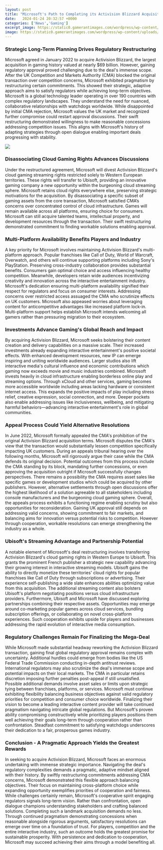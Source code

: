 ```yaml
---
layout: post
title: "Microsoft's Path to Completing its Activision Blizzard Acquisition"
date:   2024-01-24 20:32:57 +0000
categories: ['News','Gaming']
excerpt_image: https://static0.gamerantimages.com/wordpress/wp-content/uploads/2022/01/microsoft-activision-blizzard-logos.jpg
image: https://static0.gamerantimages.com/wordpress/wp-content/uploads/2022/01/microsoft-activision-blizzard-logos.jpg
---
```


### **Strategic Long-Term Planning Drives Regulatory Restructuring**
Microsoft agreed in January 2022 to acquire Activision Blizzard, the largest acquisition in gaming history valued at nearly $69 billion. However, gaining regulatory approval proved challenging due to the deal's immense scope. After the UK Competition and Markets Authority (CMA) blocked the original transaction over competition concerns, Microsoft exhibited pragmatism by restructuring certain commitments. This showed their strategic, adaptive approach aims to satisfy regulators while achieving long-term objectives.  
Microsoft is a global technology leader operating in over 190 countries with complex regulatory landscapes. They understand the need for nuanced, collaborative relationships with watchdogs worldwide. While disappointed by initial CMA rejection, Microsoft values the UK market and recognized further compromise could restart approval discussions. Their swift restructuring demonstrated willingness to make reasonable concessions addressing competition issues. This aligns with Microsoft's history of adapting strategies through open dialogue enabling important deals progressing with stability. 

![](https://static0.gamerantimages.com/wordpress/wp-content/uploads/2022/01/microsoft-activision-blizzard-logos.jpg)
### **Disassociating Cloud Gaming Rights Advances Discussions** 
Under the restructured agreement, Microsoft will divest Activision Blizzard's cloud gaming streaming rights restricted solely to Western European territories. These rights will transfer to Ubisoft, providing an innovative gaming company a new opportunity within the burgeoning cloud streaming sphere. Microsoft retains cloud rights everywhere else, preserving strategic motivations for the acquisition. 
By disassociating a specific subset of gaming assets from the core transaction, Microsoft satisfied CMA’s concerns over concentrated control of cloud infrastructure. Games will remain available across all platforms, ensuring choice for consumers. Microsoft can still acquire talented teams, intellectual property, and development resources through the transaction. Their swift restructuring demonstrated commitment to finding workable solutions enabling approval.
### **Multi-Platform Availability Benefits Players and Industry**
A key priority for Microsoft involves maintaining Activision Blizzard's multi-platform approach. Popular franchises like Call of Duty, World of Warcraft, Overwatch, and others will continue supporting platforms including Sony's PlayStation. Preserving cross-industry collaboration provides substantial benefits. Consumers gain optimal choice and access influencing healthy competition. Meanwhile, developers retain wide audiences incentivizing creativity and innovation across the interactive entertainment industry. 
Microsoft's dedication ensuring multi-platform availability signified their respect for regulators and focus on consumer interests. Addressing concerns over restricted access assuaged the CMA who scrutinize effects on UK customers.
Microsoft also appeased worries about leveraging content for anticompetitive advantages like increased platform lock-in. Multi-platform support helps establish Microsoft intends welcoming all gamers rather than pressuring migration to their ecosystem.
### **Investments Advance Gaming's Global Reach and Impact**
By acquiring Activision Blizzard, Microsoft seeks bolstering their content creation and delivery capabilities on a massive scale. Their increased investments already expanding interactive entertainment's positive societal effects. With enhanced development resources, new IP can emerge inspiring and uniting worldwide audiences. Larger studios also lift interactive media's cultural influence and economic contributions which gaming now exceeds movie and music industries combined. 
Microsoft invests heavily in cloud infrastructure enabling borderless online play and streaming options. Through xCloud and other services, gaming becomes more accessible worldwide including areas lacking hardware or consistent internet access. This expands the positive impacts of play including stress relief, creative expression, social connection, and more. Deeper pockets also enable addressing issues like inclusiveness, wellbeing, and mitigating harmful behaviors—advancing interactive entertainment's role in global communities.
### **Appeal Process Could Yield Alternative Resolutions**  
In June 2022, Microsoft formally appealed the CMA's prohibition of the original Activision Blizzard acquisition terms. Microsoft disputes the CMA's view that the transaction would substantially lessen competition specifically impacting UK customers. During an appeals tribunal hearing over the following months, Microsoft will rigorously argue their case while the CMA defends its original decision. 
Potential outcomes from this process include the CMA standing by its block, mandating further concessions, or even approving the acquisition outright if Microsoft successfully changes perspectives. There remains a possibility the CMA requires asset sales like specific games or development studios which could be acquired by other publishers. However, alternative settlements through open discussions offer the highest likelihood of a solution agreeable to all stakeholders including console manufacturers and the burgeoning cloud gaming sphere. 
Overall, the appeals process exhibits a functioning regime enabling scrutiny but also opportunities for reconsideration. Gaining UK approval still depends on addressing valid concerns, showing commitment to fair markets, and balancing aims for innovation versus potential risks to competition. However through cooperation, workable resolutions can emerge strengthening the industry as a whole.
### **Ubisoft's Streaming Advantage and Partnership Potential**  
A notable element of Microsoft's deal restructuring involves transferring Activision Blizzard's cloud gaming rights in Western Europe to Ubisoft. This grants the prominent French publisher a strategic new capability advancing their growing interest in interactive streaming models. 
Ubisoft gains the ability to directly monetize these territories' cloud rights for popular franchises like Call of Duty through subscriptions or advertising. Their experience self-publishing a wide slate enhances abilities optimizing value from this acquisition. The additional streaming content also bolsters Ubisoft's platform negotiating positions versus cloud infrastructure providers. 
Furthermore, Ubisoft and Microsoft have discussed exploring partnerships combining their respective assets. Opportunities may emerge around co-marketing popular games across cloud services, bundling subscription offerings, or collaborating on novel cross-platform experiences. Such cooperation exhibits upside for players and businesses addressing the rapid evolution of interactive media consumption.
### **Regulatory Challenges Remain For Finalizing the Mega-Deal**
While Microsoft made substantial headway reworking the Activision Blizzard transaction, gaining final global regulatory approval remains complex with uncertainty. Additional hurdles could emerge from bodies like the US Federal Trade Commission conducting in-depth antitrust reviews. International regulators may also scrutinize the deal's immense scope and potential impacts on their local markets.
The CMA in particular retains discretion imposing further penalties post-appeal if still unsatisfied. Possible additional demands involve asset sales or limits upon strategic tying between franchises, platforms, or services. Microsoft must continue exhibiting flexibility balancing business objectives against valid regulatory priorities for competition and consumer choice worldwide. 
Finalizing their vision to become a leading interactive content provider will take continued pragmatism navigating intricate global regulations. But Microsoft's proven ability compromising constructively while prioritizing players positions them well achieving their goals long-term through cooperation rather than confrontation. Steadfast commitment to satisfying watchdogs underscores their dedication to a fair, prosperous games industry.
### **Conclusion - A Pragmatic Approach Yields the Greatest Rewards**
In seeking to acquire Activision Blizzard, Microsoft faces an enormous undertaking with immense strategic importance. Navigating the deal's regulatory complexities demands a pragmatic, adaptive mindset aligned with their history. By swiftly restructuring commitments addressing CMA concerns, Microsoft demonstrated this flexible approach balancing objectives. Their focus on maintaining cross-platform choice while expanding opportunity exemplifies priorities of cooperation and fairness.
While challenges certainly remain, Microsoft's cooperative spirit engaging regulators signals long-term vision. Rather than confrontation, open dialogue champions understanding stakeholders and crafting balanced solutions. Completing such a landmark acquisition demands no less. Through continued pragmatism demonstrating concessions when reasonable alongside rigorous arguments, satisfactory resolutions can emerge over time on a foundation of trust. For players, competition and the entire interactive industry, such an outcome holds the greatest promise for sustainable prosperity. With persistence and dedication to cooperation, Microsoft may succeed achieving their aims through a model benefiting all.